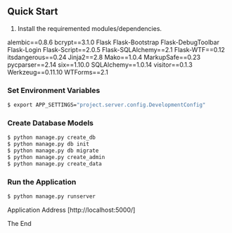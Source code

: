 ## Quick Start

1. Install the requiremented modules/dependencies.

alembic==0.8.6
bcrypt==3.1.0
Flask
Flask-Bootstrap
Flask-DebugToolbar
Flask-Login
Flask-Script==2.0.5
Flask-SQLAlchemy==2.1
Flask-WTF==0.12
itsdangerous==0.24
Jinja2==2.8
Mako==1.0.4
MarkupSafe==0.23
pycparser==2.14
six==1.10.0
SQLAlchemy==1.0.14
visitor==0.1.3
Werkzeug==0.11.10
WTForms==2.1

### Set Environment Variables

```sh
$ export APP_SETTINGS="project.server.config.DevelopmentConfig"
```

### Create Database Models

```sh
$ python manage.py create_db
$ python manage.py db init
$ python manage.py db migrate
$ python manage.py create_admin
$ python manage.py create_data
```

### Run the Application

```sh
$ python manage.py runserver
```

Application Address [http://localhost:5000/]


The End

